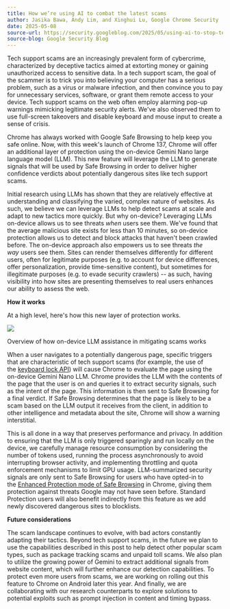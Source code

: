 ```yaml
---
title: How we’re using AI to combat the latest scams
author: Jasika Bawa, Andy Lim, and Xinghui Lu, Google Chrome Security
date: 2025-05-08
source-url: https://security.googleblog.com/2025/05/using-ai-to-stop-tech-support-scams-in.html
source-blog: Google Security Blog
---
```


Tech support scams are an increasingly prevalent form of cybercrime, characterized by deceptive tactics aimed at extorting money or gaining unauthorized access to sensitive data. In a tech support scam, the goal of the scammer is to trick you into believing your computer has a serious problem, such as a virus or malware infection, and then convince you to pay for unnecessary services, software, or grant them remote access to your device. Tech support scams on the web often employ alarming pop-up warnings mimicking legitimate security alerts. We've also observed them to use full-screen takeovers and disable keyboard and mouse input to create a sense of crisis.

Chrome has always worked with Google Safe Browsing to help keep you safe online. Now, with this week's launch of Chrome 137, Chrome will offer an additional layer of protection using the on-device Gemini Nano large language model (LLM). This new feature will leverage the LLM to generate signals that will be used by Safe Browsing in order to deliver higher confidence verdicts about potentially dangerous sites like tech support scams.

Initial research using LLMs has shown that they are relatively effective at understanding and classifying the varied, complex nature of websites. As such, we believe we can leverage LLMs to help detect scams at scale and adapt to new tactics more quickly. But why on-device? Leveraging LLMs on-device allows us to see threats *when* users see them. We've found that the average malicious site exists for less than 10 minutes, so on-device protection allows us to detect and block attacks that haven't been crawled before. The on-device approach also empowers us to see threats *the way* users see them. Sites can render themselves differently for different users, often for legitimate purposes (e.g. to account for device differences, offer personalization, provide time-sensitive content), but sometimes for illegitimate purposes (e.g. to evade security crawlers) -- as such, having visibility into how sites are presenting themselves to real users enhances our ability to assess the web.

**How it works**

At a high level, here's how this new layer of protection works.

[![](https://blogger.googleusercontent.com/img/b/R29vZ2xl/AVvXsEgdBy208g6OvBj96GRY-gYdb-cZ_IgKRDRkXh3-hLO3hR8IyCBIZifB6dnNP_vIfLFkoDb18TQeNJ-rDQKftNE9784jClEgqkx_8jsI1EJeaKcAaVSGhp41a2frCVKtBkjAhpCwI3u7bnW2wEJ8V9VQoTwxc-gsWE6oKNh6Ps01FPQg54tHxCzOq2Nk_O2g/s1600/Screenshot%202025-05-07%20at%202.35.55%E2%80%AFPM.png)](https://blogger.googleusercontent.com/img/b/R29vZ2xl/AVvXsEgdBy208g6OvBj96GRY-gYdb-cZ_IgKRDRkXh3-hLO3hR8IyCBIZifB6dnNP_vIfLFkoDb18TQeNJ-rDQKftNE9784jClEgqkx_8jsI1EJeaKcAaVSGhp41a2frCVKtBkjAhpCwI3u7bnW2wEJ8V9VQoTwxc-gsWE6oKNh6Ps01FPQg54tHxCzOq2Nk_O2g/s1600/Screenshot%202025-05-07%20at%202.35.55%E2%80%AFPM.png)

Overview of how on-device LLM assistance in mitigating scams works

When a user navigates to a potentially dangerous page, specific triggers that are characteristic of tech support scams (for example, the use of the [keyboard lock API](https://developer.mozilla.org/en-US/docs/Web/API/Keyboard/lock)) will cause Chrome to evaluate the page using the on-device Gemini Nano LLM. Chrome provides the LLM with the contents of the page that the user is on and queries it to extract security signals, such as the intent of the page. This information is then sent to Safe Browsing for a final verdict. If Safe Browsing determines that the page is likely to be a scam based on the LLM output it receives from the client, in addition to other intelligence and metadata about the site, Chrome will show a warning interstitial.

This is all done in a way that preserves performance and privacy. In addition to ensuring that the LLM is only triggered sparingly and run locally on the device, we carefully manage resource consumption by considering the number of tokens used, running the process asynchronously to avoid interrupting browser activity, and implementing throttling and quota enforcement mechanisms to limit GPU usage. LLM-summarized security signals are only sent to Safe Browsing for users who have opted-in to the [Enhanced Protection mode of Safe Browsing](https://support.google.com/chrome/answer/9890866?hl=en&co=GENIE.Platform%3DDesktop&oco=0#zippy=%2Cenhanced-protection) in Chrome, giving them protection against threats Google may not have seen before. Standard Protection users will also benefit indirectly from this feature as we add newly discovered dangerous sites to blocklists.

**Future considerations**

The scam landscape continues to evolve, with bad actors constantly adapting their tactics. Beyond tech support scams, in the future we plan to use the capabilities described in this post to help detect other popular scam types, such as package tracking scams and unpaid toll scams. We also plan to utilize the growing power of Gemini to extract additional signals from website content, which will further enhance our detection capabilities. To protect even more users from scams, we are working on rolling out this feature to Chrome on Android later this year. And finally, we are collaborating with our research counterparts to explore solutions to potential exploits such as prompt injection in content and timing bypass.